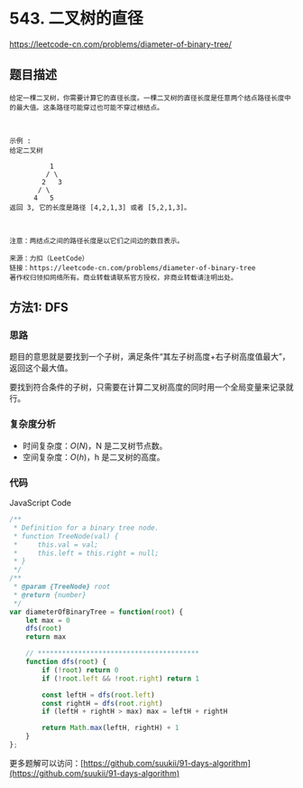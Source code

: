 # 543. 二叉树的直径

https://leetcode-cn.com/problems/diameter-of-binary-tree/

## 题目描述

```
给定一棵二叉树，你需要计算它的直径长度。一棵二叉树的直径长度是任意两个结点路径长度中的最大值。这条路径可能穿过也可能不穿过根结点。

 

示例 :
给定二叉树

          1
         / \
        2   3
       / \     
      4   5    
返回 3, 它的长度是路径 [4,2,1,3] 或者 [5,2,1,3]。

 

注意：两结点之间的路径长度是以它们之间边的数目表示。

来源：力扣（LeetCode）
链接：https://leetcode-cn.com/problems/diameter-of-binary-tree
著作权归领扣网络所有。商业转载请联系官方授权，非商业转载请注明出处。
```

## 方法1: DFS

### 思路

题目的意思就是要找到一个子树，满足条件“其左子树高度+右子树高度值最大”，返回这个最大值。

要找到符合条件的子树，只需要在计算二叉树高度的同时用一个全局变量来记录就行。

### 复杂度分析

-   时间复杂度：$O(N)$，N 是二叉树节点数。
-   空间复杂度：$O(h)$，h 是二叉树的高度。

### 代码

JavaScript Code

```js
/**
 * Definition for a binary tree node.
 * function TreeNode(val) {
 *     this.val = val;
 *     this.left = this.right = null;
 * }
 */
/**
 * @param {TreeNode} root
 * @return {number}
 */
var diameterOfBinaryTree = function(root) {
    let max = 0
    dfs(root)
    return max

    // ****************************************
    function dfs(root) {
        if (!root) return 0
        if (!root.left && !root.right) return 1

        const leftH = dfs(root.left)
        const rightH = dfs(root.right)
        if (leftH + rightH > max) max = leftH + rightH

        return Math.max(leftH, rightH) + 1
    }
};
```

更多题解可以访问：[https://github.com/suukii/91-days-algorithm](https://github.com/suukii/91-days-algorithm)